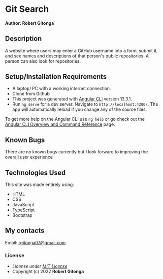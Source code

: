 # Git Search

#### Author: **Robert Gitonga**

## Description

A website where users may enter a GitHub username into a form, submit it, and see names and descriptions of that person's public repositories. A person can also look for repositories.

## Setup/Installation Requirements

- A laptop/ PC with a working internet connection.
- Clone from Github
- This project was generated with [Angular CLI](https://github.com/angular/angular-cli) version 13.3.1.
- Run `ng serve` for a dev server. Navigate to `http://localhost:4200/`. The app will automatically reload if you change any of the source files.

To get more help on the Angular CLI use `ng help` or go check out the [Angular CLI Overview and Command Reference](https://angular.io/cli) page.

## Known Bugs

There are no known bugs currently but I look forward to improving the overall user experience

## Technologies Used

This site was made entirely using:

- HTML
- CSS
- JavaScript
- TypeScript
- Bootstrap

## My contacts

Email: rgitonga07@gmail.com

### License

- _License under [MIT License](LICENSE)_
- Copyright (c) 2022 **Robert Gitonga**
